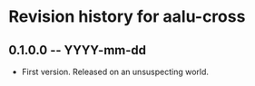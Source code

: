 # Revision history for aalu-cross

## 0.1.0.0 -- YYYY-mm-dd

* First version. Released on an unsuspecting world.
